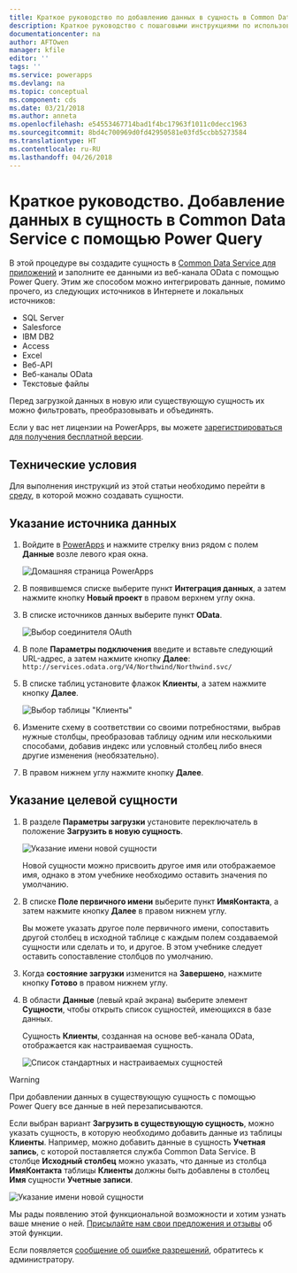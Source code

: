 ```yaml
---
title: Краткое руководство по добавлению данных в сущность в Common Data Service с помощью Power Query | Документы Майкрософт
description: Краткое руководство с пошаговыми инструкциями по использованию Power Query для добавления данных в новую или существующую сущность в Common Data Service для приложений из другого источника данных.
documentationcenter: na
author: AFTOwen
manager: kfile
editor: ''
tags: ''
ms.service: powerapps
ms.devlang: na
ms.topic: conceptual
ms.component: cds
ms.date: 03/21/2018
ms.author: anneta
ms.openlocfilehash: e54553467714bad1f4bc17963f1011c0decc1963
ms.sourcegitcommit: 8bd4c700969d0fd42950581e03fd5ccbb5273584
ms.translationtype: HT
ms.contentlocale: ru-RU
ms.lasthandoff: 04/26/2018
---
```

# <a name="quickstart-add-data-to-an-entity-in-the-common-data-service-by-using-power-query"></a>Краткое руководство. Добавление данных в сущность в Common Data Service с помощью Power Query
В этой процедуре вы создадите сущность в [Common Data Service для приложений](data-platform-intro.md) и заполните ее данными из веб-канала OData с помощью Power Query. Этим же способом можно интегрировать данные, помимо прочего, из следующих источников в Интернете и локальных источников:

* SQL Server
* Salesforce
* IBM DB2
* Access
* Excel
* Веб-API
* Веб-каналы OData
* Текстовые файлы

Перед загрузкой данных в новую или существующую сущность их можно фильтровать, преобразовывать и объединять.

Если у вас нет лицензии на PowerApps, вы можете [зарегистрироваться для получения бесплатной версии](../signup-for-powerapps.md).

## <a name="prerequisites"></a>Технические условия
Для выполнения инструкций из этой статьи необходимо перейти в [среду](../canvas-apps/working-with-environments.md), в которой можно создавать сущности.

## <a name="specify-the-source-data"></a>Указание источника данных

1. Войдите в [PowerApps](https://web.powerapps.com) и нажмите стрелку вниз рядом с полем **Данные** возле левого края окна.

    ![Домашняя страница PowerApps](./media/data-platform-cds-newentity-pq/sign-in.png)

1. В появившемся списке выберите пункт **Интеграция данных**, а затем нажмите кнопку **Новый проект** в правом верхнем углу окна.

1. В списке источников данных выберите пункт **OData**.

    ![Выбор соединителя OAuth](./media/data-platform-cds-newentity-pq/choose-odata.png)

1. В поле **Параметры подключения** введите и вставьте следующий URL-адрес, а затем нажмите кнопку **Далее**:<br>
`http://services.odata.org/V4/Northwind/Northwind.svc/`

1. В списке таблиц установите флажок **Клиенты**, а затем нажмите кнопку **Далее**.

    ![Выбор таблицы "Клиенты"](./media/data-platform-cds-newentity-pq/select-table.png)

1. Измените схему в соответствии со своими потребностями, выбрав нужные столбцы, преобразовав таблицу одним или несколькими способами, добавив индекс или условный столбец либо внеся другие изменения (необязательно).

1. В правом нижнем углу нажмите кнопку **Далее**.

## <a name="specify-the-target-entity"></a>Указание целевой сущности
1. В разделе **Параметры загрузки** установите переключатель в положение **Загрузить в новую сущность**.

    ![Указание имени новой сущности](./media/data-platform-cds-newentity-pq/new-entity-name.png)

    Новой сущности можно присвоить другое имя или отображаемое имя, однако в этом учебнике необходимо оставить значения по умолчанию.

1. В списке **Поле первичного имени** выберите пункт **ИмяКонтакта**, а затем нажмите кнопку **Далее** в правом нижнем углу.

    Вы можете указать другое поле первичного имени, сопоставить другой столбец в исходной таблице с каждым полем создаваемой сущности или сделать и то, и другое. В этом учебнике следует оставить сопоставление столбцов по умолчанию.

1. Когда **состояние загрузки** изменится на **Завершено**, нажмите кнопку **Готово** в правом нижнем углу.

1. В области **Данные** (левый край экрана) выберите элемент **Сущности**, чтобы открыть список сущностей, имеющихся в базе данных.

    Сущность **Клиенты**, созданная на основе веб-канала OData, отображается как настраиваемая сущность.

    ![Список стандартных и настраиваемых сущностей](./media/data-platform-cds-newentity-pq/entity-list.png)

> [!WARNING]
> При добавлении данных в существующую сущность с помощью Power Query все данные в ней перезаписываются.

Если выбран вариант **Загрузить в существующую сущность**, можно указать сущность, в которую необходимо добавить данные из таблицы **Клиенты**. Например, можно добавить данные в сущность **Учетная запись**, с которой поставляется служба Common Data Service. В столбце **Исходный столбец** можно указать, что данные из столбца **ИмяКонтакта** таблицы **Клиенты** должны быть добавлены в столбец **Имя** сущности **Учетные записи**.

![Указание имени новой сущности](./media/data-platform-cds-newentity-pq/existing-entity.png)

Мы рады появлению этой функциональной возможности и хотим узнать ваше мнение о ней. [Присылайте нам свои предложения и отзывы](https://powerusers.microsoft.com/t5/PowerApps-Community/ct-p/PowerApps1) об этой функции.

Если появляется [сообщение об ошибке разрешений](data-platform-cds-newentity-troubleshooting-mashup.md), обратитесь к администратору.
